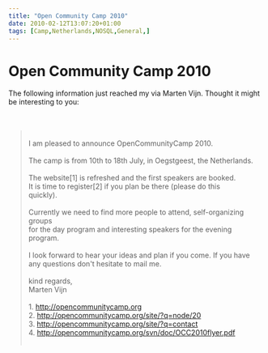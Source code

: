 ```yaml
---
title: "Open Community Camp 2010"
date: 2010-02-12T13:07:20+01:00
tags: [Camp,Netherlands,NOSQL,General,]
---
```


# Open Community Camp 2010


The following information just reached my via Marten Vijn. Thought it might be interesting to 
you:<br><br><br><blockquote><br>I am pleased to announce OpenCommunityCamp 2010.<br><br>The camp is from 10th to 18th 
July, in Oegstgeest, the Netherlands.<br><br>The website[1] is refreshed and the first speakers are booked.<br>It is 
time to register[2] if you plan be there (please do this<br>quickly). <br><br>Currently we need to find more people to 
attend, self-organizing groups<br>for the day program and interesting speakers for the evening program.<br><br>I look 
forward to hear your ideas and plan if you come. If you have<br>any questions don't hesitate to mail me.<br><br>kind 
regards,<br>Marten Vijn<br><br>1. http://opencommunitycamp.org<br>2. http://opencommunitycamp.org/site/?q=node/20<br>3. 
http://opencommunitycamp.org/site/?q=contact<br>4. 
http://opencommunitycamp.org/svn/doc/OCC2010flyer.pdf<br><br></blockquote><br><br>
